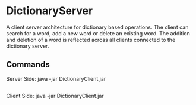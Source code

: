# DictionaryServer
A client server architecture for dictionary based operations.
The client can search for a word, add a new word or delete an existing word.
The addition and deletion of a word is reflected across all clients connected to the dictionary server.
## Commands
Server Side: java -jar DictionaryClient.jar <port-no> <Dictionary-file>
##
Client Side: java -jar DictionaryClient.jar <ip-address> <port-no>
